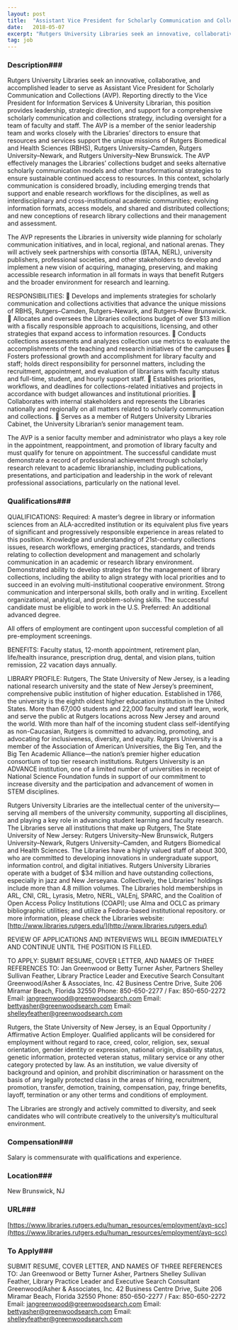```yaml
---
layout: post
title:  "Assistant Vice President for Scholarly Communication and Collections, Rutgers University Libraries - Rutgers University Libraries"
date:   2018-05-07
excerpt: "Rutgers University Libraries seek an innovative, collaborative, and accomplished leader to serve as Assistant Vice President for Scholarly Communication and Collections (AVP). Reporting directly to the Vice President for Information Services & University Librarian, this position provides leadership, strategic direction, and support for a comprehensive scholarly communication and collections strategy,..."
tag: job
---
```


### Description###

Rutgers University Libraries seek an innovative, collaborative, and accomplished leader to serve as Assistant Vice President for Scholarly Communication and Collections (AVP). Reporting directly to the Vice President for Information Services & University Librarian, this position provides leadership, strategic direction, and support for a comprehensive scholarly communication and collections strategy, including oversight for a team of faculty and staff. The AVP is a member of the senior leadership team and works closely with the Libraries’ directors to ensure that resources and services support the unique missions of Rutgers Biomedical and Health Sciences (RBHS), Rutgers University–Camden, Rutgers University–Newark, and Rutgers University–New Brunswick.
The AVP effectively manages the Libraries’ collections budget and seeks alternative scholarly communication models and other transformational strategies to ensure sustainable continued access to resources. In this context, scholarly communication is considered broadly, including emerging trends that support and enable research workflows for the disciplines, as well as interdisciplinary and cross-institutional academic communities; evolving information formats, access models, and shared and distributed collections; and new conceptions of research library collections and their management and assessment.

The AVP represents the Libraries in university wide planning for scholarly communication initiatives, and in local, regional, and national arenas. They will actively seek partnerships with consortia (BTAA, NERL), university publishers, professional societies, and other stakeholders to develop and implement a new vision of acquiring, managing, preserving, and making accessible research information in all formats in ways that benefit Rutgers and the broader environment for research and learning.

RESPONSIBILITIES: 
 Develops and implements strategies for scholarly communication and collections activities that advance the unique missions of RBHS, Rutgers–Camden, Rutgers–Newark, and Rutgers–New Brunswick. 
 Allocates and oversees the Libraries collections budget of over $13 million with a fiscally responsible approach to acquisitions, licensing, and other strategies that expand access to information resources. 
 Conducts collections assessments and analyzes collection use metrics to evaluate the accomplishments of the teaching and research initiatives of the campuses
 Fosters professional growth and accomplishment for library faculty and staff; holds direct responsibility for personnel matters, including the recruitment, appointment, and evaluation of librarians with faculty status and full-time, student, and hourly support staff. 
 Establishes priorities, workflows, and deadlines for collections-related initiatives and projects in accordance with budget allowances and institutional priorities. 
 Collaborates with internal stakeholders and represents the Libraries nationally and regionally on all matters related to scholarly communication and collections.
 Serves as a member of Rutgers University Libraries Cabinet, the University Librarian’s senior management team.

The AVP is a senior faculty member and administrator who plays a key role in the appointment, reappointment, and promotion of library faculty and must qualify for tenure on appointment. The successful candidate must demonstrate a record of professional achievement through scholarly research relevant to academic librarianship, including publications, presentations, and participation and leadership in the work of relevant professional associations, particularly on the national level.






### Qualifications###

QUALIFICATIONS:
Required: A master’s degree in library or information sciences from an ALA-accredited institution or its equivalent plus five years of significant and progressively responsible experience in areas related to this position. Knowledge and understanding of 21st-century collections issues, research workflows, emerging practices, standards, and trends relating to collection development and management and scholarly communication in an academic or research library environment. Demonstrated ability to develop strategies for the management of library collections, including the ability to align strategy
with local priorities and to succeed in an evolving multi-institutional cooperative environment. Strong communication and interpersonal skills, both orally and in writing. Excellent organizational, analytical, and problem-solving skills. The
successful candidate must be eligible to work in the U.S.
Preferred: An additional advanced degree. 

All offers of employment are contingent upon successful completion of all pre-employment screenings.

BENEFITS: Faculty status, 12-month appointment, retirement plan, life/health insurance, prescription drug, dental, and
vision plans, tuition remission, 22 vacation days annually.

LIBRARY PROFILE: Rutgers, The State University of New Jersey, is a leading national research university and the state of New Jersey’s preeminent, comprehensive public institution of higher education. Established in 1766, the
university is the eighth oldest higher education institution in the United States. More than 67,000 students and 22,000 faculty and staff learn, work, and serve the public at Rutgers locations across New Jersey and around the world. With
more than half of the incoming student class self-identifying as non-Caucasian, Rutgers is committed to advancing, promoting, and advocating for inclusiveness, diversity, and equity. Rutgers University is a member of the Association of
American Universities, the Big Ten, and the Big Ten Academic Alliance—the nation’s premier higher education consortium of top tier research institutions. Rutgers University is an ADVANCE institution, one of a limited number of
universities in receipt of National Science Foundation funds in support of our commitment to increase diversity and the participation and advancement of women in STEM disciplines.

Rutgers University Libraries are the intellectual center of the university—serving all members of the university community, supporting all disciplines, and playing a key role in advancing student learning and faculty research. The
Libraries serve all institutions that make up Rutgers, The State University of New Jersey: Rutgers University–New Brunswick, Rutgers University–Newark, Rutgers University–Camden, and Rutgers Biomedical and Health Sciences. The
Libraries have a highly valued staff of about 300, who are committed to developing innovations in undergraduate support, information control, and digital initiatives. Rutgers University Libraries operate with a budget of $34 million and have outstanding collections, especially in jazz and New Jerseyana. Collectively, the Libraries’ holdings include more than 4.8 million volumes. The Libraries hold memberships in ARL, CNI, CRL, Lyrasis, Metro, NERL, VALEnj, SPARC, and the
Coalition of Open Access Policy Institutions (COAPI); use Alma and OCLC as primary bibliographic utilities; and utilize a Fedora-based institutional repository.
or more information, please check the Libraries website: [http://www.libraries.rutgers.edu/](http://www.libraries.rutgers.edu/)

REVIEW OF APPLICATIONS AND INTERVIEWS WILL BEGIN IMMEDIATELY AND CONTINUE UNTIL THE POSITION IS FILLED.

TO APPLY: SUBMIT RESUME, COVER LETTER, AND NAMES OF THREE REFERENCES TO:
Jan Greenwood or Betty Turner Asher, Partners
Shelley Sullivan Feather, Library Practice Leader and Executive Search Consultant
Greenwood/Asher & Associates, Inc.
42 Business Centre Drive, Suite 206
Miramar Beach, Florida 32550
Phone: 850-650-2277 / Fax: 850-650-2272
Email: jangreenwood@greenwoodsearch.com
Email: bettyasher@greenwoodsearch.com
Email: shelleyfeather@greenwoodsearch.com

Rutgers, the State University of New Jersey, is an Equal Opportunity / Affirmative Action Employer. Qualified applicants will be considered for employment without regard to race, creed, color, religion, sex, sexual orientation, gender identity or expression, national origin, disability status, genetic information, protected veteran status, military service or any other category protected by law. As an institution, we value diversity of background and opinion, and prohibit discrimination or harassment on the basis of any legally protected class in the areas of hiring, recruitment, promotion, transfer, demotion, training, compensation, pay, fringe benefits, layoff, termination or any other terms and conditions of employment.

The Libraries are strongly and actively committed to diversity, and seek candidates who will contribute creatively to the university’s multicultural environment.


### Compensation###

Salary is commensurate with qualifications and experience.


### Location###

New Brunswick, NJ


### URL###

[https://www.libraries.rutgers.edu/human_resources/employment/avp-scc](https://www.libraries.rutgers.edu/human_resources/employment/avp-scc)

### To Apply###

SUBMIT RESUME, COVER LETTER, AND NAMES OF THREE REFERENCES TO:
Jan Greenwood or Betty Turner Asher, Partners
Shelley Sullivan Feather, Library Practice Leader and Executive Search Consultant
Greenwood/Asher & Associates, Inc.
42 Business Centre Drive, Suite 206
Miramar Beach, Florida 32550
Phone: 850-650-2277 / Fax: 850-650-2272
Email: jangreenwood@greenwoodsearch.com
Email: bettyasher@greenwoodsearch.com
Email: shelleyfeather@greenwoodsearch.com





